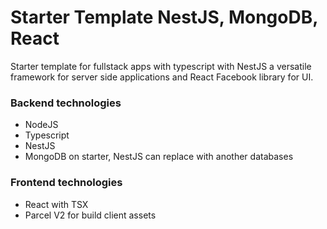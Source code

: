 # Starter Template NestJS, MongoDB, React
Starter template for fullstack apps with typescript with NestJS a versatile framework for server side applications and React Facebook library for UI.
### Backend technologies
- NodeJS
- Typescript
- NestJS
- MongoDB on starter, NestJS can replace with another databases
### Frontend technologies
- React with TSX
- Parcel V2 for build client assets

